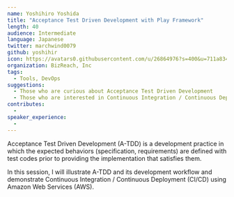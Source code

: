 ```yaml
---
name: Yoshihiro Yoshida
title: "Acceptance Test Driven Development with Play Framework"
length: 40
audience: Intermediate
language: Japanese
twitter: marchwind0079
github: yoshihir
icon: https://avatars0.githubusercontent.com/u/26864976?s=400&u=711a83499a4a803fa232c89b93d38186cfe8f170&v=4
organization: BizReach, Inc
tags:
  - Tools, DevOps
suggestions:
  - Those who are curious about Acceptance Test Driven Development
  - Those who are interested in Continuous Integration / Continuous Deployment of Play on Amazon Web Services
contributes:
  - 
speaker_experience:
  - 
---
```

Acceptance Test Driven Development (A-TDD) is a development practice in which the expected behaviors (specification, requirements) are defined with test codes prior to providing the implementation that satisfies them.

In this session, I will illustrate A-TDD and its development workflow and demonstrate Continuous Integration / Continuous Deployment (CI/CD) using Amazon Web Services (AWS).
